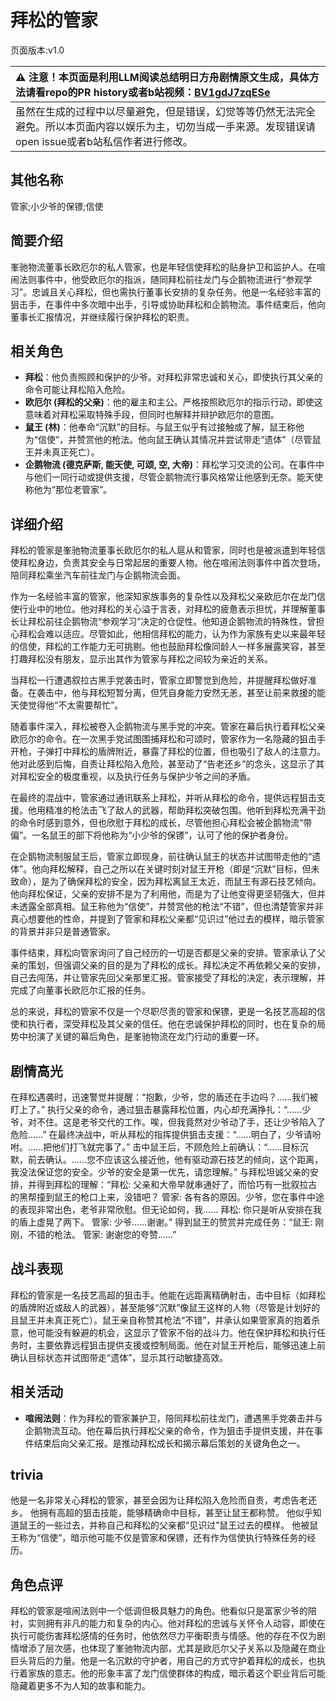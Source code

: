 # 拜松的管家
页面版本:v1.0
 

| :warning: 注意！本页面是利用LLM阅读总结明日方舟剧情原文生成，具体方法请看repo的PR history或者b站视频：[BV1gdJ7zqESe](https://www.bilibili.com/video/BV1gdJ7zqESe/)         |
|:----------------------------|
| 虽然在生成的过程中以尽量避免，但是错误，幻觉等等仍然无法完全避免。所以本页面内容以娱乐为主，切勿当成一手来源。发现错误请open issue或者b站私信作者进行修改。|



## 其他名称
管家;小少爷的保镖;信使
## 简要介绍
峯驰物流董事长欧厄尔的私人管家，也是年轻信使拜松的贴身护卫和监护人。在喧闹法则事件中，他受欧厄尔的指派，随同拜松前往龙门与企鹅物流进行“参观学习”。忠诚且关心拜松，但也需执行董事长安排的复杂任务。他是一名经验丰富的狙击手，在事件中多次暗中出手，引导或协助拜松和企鹅物流。事件结束后，他向董事长汇报情况，并继续履行保护拜松的职责。
## 相关角色
-   **拜松**：他负责照顾和保护的少爷。对拜松非常忠诚和关心，即使执行其父亲的命令可能让拜松陷入危险。
-   **欧厄尔 (拜松的父亲)**：他的雇主和主公。严格按照欧厄尔的指示行动，即使这意味着对拜松采取特殊手段，但同时也解释并辩护欧厄尔的意图。
-   **鼠王 (林)**：他奉命“沉默”的目标。与鼠王似乎有过接触或了解，鼠王称他为“信使”，并赞赏他的枪法。他向鼠王确认其情况并尝试带走“遗体”（尽管鼠王并未真正死亡）。
-   **企鹅物流 (德克萨斯, 能天使, 可颂, 空, 大帝)**：拜松学习交流的公司。在事件中与他们一同行动或提供支援，尽管企鹅物流行事风格常让他感到无奈。能天使称他为“那位老管家”。
## 详细介绍
拜松的管家是峯驰物流董事长欧厄尔的私人扈从和管家，同时也是被派遣到年轻信使拜松身边，负责其安全与日常起居的重要人物。他在喧闹法则事件中首次登场，陪同拜松乘坐汽车前往龙门与企鹅物流会面。

作为一名经验丰富的管家，他深知家族事务的复杂性以及拜松父亲欧厄尔在龙门信使行业中的地位。他对拜松的关心溢于言表，对拜松的疲惫表示担忧，并理解董事长让拜松前往企鹅物流“参观学习”决定的仓促性。他知道企鹅物流的特殊性，曾担心拜松会难以适应。尽管如此，他相信拜松的能力，认为作为家族有史以来最年轻的信使，拜松的工作能力无可挑剔。他也鼓励拜松像同龄人一样多展露笑容，甚至打趣拜松没有朋友，显示出其作为管家与拜松之间较为亲近的关系。

当拜松一行遭遇叙拉古黑手党袭击时，管家立即警觉到危险，并提醒拜松做好准备。在袭击中，他与拜松短暂分离，但凭自身能力安然无恙，甚至让前来救援的能天使觉得他“不太需要帮忙”。

随着事件深入，拜松被卷入企鹅物流与黑手党的冲突。管家在幕后执行着拜松父亲欧厄尔的命令。在一次黑手党试图围捕拜松和可颂时，管家作为一名隐藏的狙击手开枪，子弹打中拜松的盾牌附近，暴露了拜松的位置，但也吸引了敌人的注意力。他对此感到后悔，自责让拜松陷入危险，甚至动了“告老还乡”的念头，这显示了其对拜松安全的极度重视，以及执行任务与保护少爷之间的矛盾。

在最终的混战中，管家通过通讯联系上拜松，并听从拜松的命令，提供远程狙击支援。他用精准的枪法击飞了敌人的武器，帮助拜松突破包围。他听到拜松充满干劲的命令时感到意外，但也欣慰于拜松的成长，尽管他担心拜松会被企鹅物流“带偏”。一名鼠王的部下将他称为“小少爷的保镖”，认可了他的保护者身份。

在企鹅物流制服鼠王后，管家立即现身，前往确认鼠王的状态并试图带走他的“遗体”。他向拜松解释，自己之所以在关键时刻对鼠王开枪（即是“沉默”目标，但未致命），是为了确保拜松的安全，因为拜松离鼠王太近，而鼠王有源石技艺倾向。他向拜松保证，父亲的安排不是为了利用他，而是为了让他变得更坚韧强大，但并未透露全部真相。鼠王称他为“信使”，并赞赏他的枪法“不错”，但也清楚管家并非真心想要他的性命，并提到了管家和拜松父亲都“见识过”他过去的模样，暗示管家的背景并非只是普通管家。

事件结束，拜松向管家询问了自己经历的一切是否都是父亲的安排。管家承认了父亲的策划，但强调父亲的目的是为了拜松的成长。拜松决定不再依赖父亲的安排，自己去闯荡，并让管家先回父亲那里汇报。管家接受了拜松的决定，表示理解，并完成了向董事长欧厄尔汇报的任务。

总的来说，拜松的管家不仅是一个尽职尽责的管家和保镖，更是一名技艺高超的信使和执行者，深受拜松及其父亲的信任。他在忠诚保护拜松的同时，也在复杂的局势中扮演了关键的幕后角色，是峯驰物流在龙门行动的重要一环。
## 剧情高光
在拜松遇袭时，迅速警觉并提醒：“抱歉，少爷，您的盾还在手边吗？......我们被盯上了。”
执行父亲的命令，通过狙击暴露拜松位置，内心却充满挣扎：“......少爷，对不住。这是老爷交代的工作。唉，但我竟然对少爷动了手，还让少爷陷入了危险......”
在最终决战中，听从拜松的指挥提供狙击支援：“......明白了，少爷请吩咐。......把他们打飞就完事了。”
击中鼠王后，不顾危险上前确认：“......目标沉默，前去确认。......您不应该这么接近他，他有驱动源石技艺的倾向，这个距离，我没法保证您的安全。少爷的安全是第一优先，请您理解。”
与拜松坦诚父亲的安排，并得到拜松的理解：“拜松: 父亲和大帝早就串通好了，而恰巧有一批叙拉古的黑帮撞到鼠王的枪口上来，没错吧？ 管家: 各有各的原因。少爷，您在事件中途的表现非常出色，老爷非常欣慰。但无论如何，我...... 拜松: 你只是听从安排在我的盾上虚晃了两下。 管家: 少爷......谢谢。”
得到鼠王的赞赏并完成任务：“鼠王: 刚刚，不错的枪法。 管家: 谢谢您的夸赞......”
## 战斗表现
拜松的管家是一名技艺高超的狙击手。他能在远距离精确射击，击中目标（如拜松的盾牌附近或敌人的武器），甚至能够“沉默”像鼠王这样的人物（尽管是计划好的且鼠王并未真正死亡）。鼠王亲自称赞其枪法“不错”，并承认如果管家真的抱着杀意，他可能没有躲避的机会，这显示了管家不俗的战斗力。他在保护拜松和执行任务时，主要依靠远程狙击提供支援或控制局面。他在对鼠王开枪后，能够迅速上前确认目标状态并试图带走“遗体”，显示其行动敏捷高效。
## 相关活动
-   **喧闹法则**：作为拜松的管家兼护卫，陪同拜松前往龙门，遭遇黑手党袭击并与企鹅物流互动。他在幕后执行拜松父亲的命令，作为狙击手提供支援，并在事件结束后向父亲汇报。是推动拜松成长和揭示幕后策划的关键角色之一。
## trivia
他是一名非常关心拜松的管家，甚至会因为让拜松陷入危险而自责，考虑告老还乡。
他拥有高超的狙击技能，能够精确命中目标，甚至让鼠王都称赞。
他似乎知道鼠王的一些过去，并称自己和拜松的父亲都“见识过”鼠王过去的模样。
他被鼠王称为“信使”，暗示他可能不仅是管家和保镖，还有作为信使执行特殊任务的经历。
## 角色点评
拜松的管家是喧闹法则中一个低调但极具魅力的角色。他看似只是富家少爷的陪衬，实则拥有非凡的能力和复杂的内心。他对拜松的忠诚与关怀令人动容，即使在执行可能伤害拜松感情的任务时，他依然尽力平衡职责与情感。他的存在不仅为剧情增添了层次感，也体现了峯驰物流内部，尤其是欧厄尔父子关系以及隐藏在商业巨头背后的力量。他是一名沉默的守护者，用自己的方式守护着拜松的成长，也执行着家族的意志。他的形象丰富了龙门信使群体的构成，暗示着这个职业背后可能隐藏着更多不为人知的故事和能力。